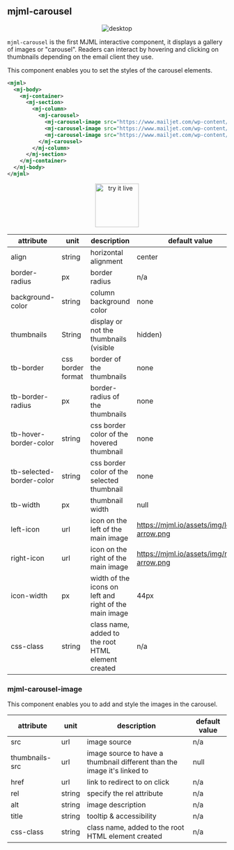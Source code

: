 ## mjml-carousel

<p align="center">
  <img src="http://i.imgur.com/wHqIzgd.gif" alt="desktop" />
</p>

`mjml-carousel` is the first MJML interactive component, it displays a gallery of images or "carousel". Readers can interact by hovering and clicking on thumbnails depending on the email client they use.

This component enables you to set the styles of the carousel elements.

```xml
<mjml>
  <mj-body>
    <mj-container>
      <mj-section>
        <mj-column>
          <mj-carousel>
            <mj-carousel-image src="https://www.mailjet.com/wp-content/uploads/2016/11/ecommerce-guide.jpg" />
            <mj-carousel-image src="https://www.mailjet.com/wp-content/uploads/2016/09/3@1x.png" />
            <mj-carousel-image src="https://www.mailjet.com/wp-content/uploads/2016/09/1@1x.png" />
          </mj-carousel>
        </mj-column>
      </mj-section>
    </mj-container>
  </mj-body>
</mjml>
```

<p align="center">
  <a href="https://mjml.io/try-it-live/components/carousel">
    <img width="100px" src="https://mjml.io/assets/img/svg/TRYITLIVE.svg" alt="try it live" />
  </a>
</p>


attribute | unit | description | default value
----------|------|-------------|---------------
align | string | horizontal alignment | center
border-radius | px | border radius | n/a
background-color | string | column background color | none
thumbnails | String | display or not the thumbnails (visible | hidden)
tb-border | css border format | border of the thumbnails | none
tb-border-radius | px | border-radius of the thumbnails | none
tb-hover-border-color | string | css border color of the hovered thumbnail | none
tb-selected-border-color | string | css border color of the selected thumbnail | none
tb-width | px | thumbnail width | null
left-icon | url | icon on the left of the main image | https://mjml.io/assets/img/left-arrow.png
right-icon | url | icon on the right of the main image | https://mjml.io/assets/img/right-arrow.png
icon-width | px | width of the icons on left and right of the main image | 44px
css-class | string | class name, added to the root HTML element created | n/a

### mjml-carousel-image

This component enables you to add and style the images in the carousel.

attribute | unit | description | default value
----------|------|-------------|---------------
src | url | image source | n/a
thumbnails-src | url | image source to have a thumbnail different than the image it's linked to | null
href | url | link to redirect to on click | n/a
rel | string | specify the rel attribute | n/a
alt | string | image description | n/a
title | string | tooltip & accessibility | n/a
css-class | string | class name, added to the root HTML element created | n/a
